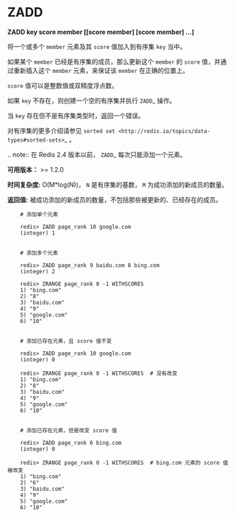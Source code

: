 # ZADD


**ZADD key score member [[score member] [score member] ...]**

将一个或多个 ``member`` 元素及其 ``score`` 值加入到有序集 ``key`` 当中。

如果某个 ``member`` 已经是有序集的成员，那么更新这个 ``member`` 的 ``score`` 值，并通过重新插入这个 ``member`` 元素，来保证该 ``member`` 在正确的位置上。

``score`` 值可以是整数值或双精度浮点数。

如果 ``key`` 不存在，则创建一个空的有序集并执行 `ZADD`_ 操作。

当 ``key`` 存在但不是有序集类型时，返回一个错误。

对有序集的更多介绍请参见 `sorted set <http://redis.io/topics/data-types#sorted-sets>`_ 。

.. note:: 在 Redis 2.4 版本以前， `ZADD`_ 每次只能添加一个元素。

**可用版本：**
    >= 1.2.0

**时间复杂度:**
    O(M*log(N))， ``N`` 是有序集的基数， ``M`` 为成功添加的新成员的数量。

**返回值:**
    被成功添加的新成员的数量，不包括那些被更新的、已经存在的成员。

```
    # 添加单个元素

    redis> ZADD page_rank 10 google.com
    (integer) 1


    # 添加多个元素

    redis> ZADD page_rank 9 baidu.com 8 bing.com
    (integer) 2

    redis> ZRANGE page_rank 0 -1 WITHSCORES
    1) "bing.com"
    2) "8"
    3) "baidu.com"
    4) "9"
    5) "google.com"
    6) "10"


    # 添加已存在元素，且 score 值不变

    redis> ZADD page_rank 10 google.com
    (integer) 0

    redis> ZRANGE page_rank 0 -1 WITHSCORES  # 没有改变
    1) "bing.com"
    2) "8"
    3) "baidu.com"
    4) "9"
    5) "google.com"
    6) "10"


    # 添加已存在元素，但是改变 score 值

    redis> ZADD page_rank 6 bing.com
    (integer) 0

    redis> ZRANGE page_rank 0 -1 WITHSCORES  # bing.com 元素的 score 值被改变
    1) "bing.com"
    2) "6"
    3) "baidu.com"
    4) "9"
    5) "google.com"
    6) "10"
```